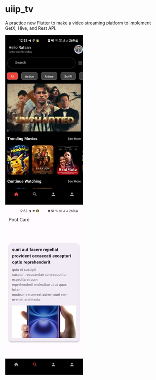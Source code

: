 # uiip_tv

A practice new Flutter to make a  video streaming platform  to implement GetX, Hive, and Rest API.

<img src="https://github.com/iaamaruf/UIIP_TV/blob/3cc4babc11d2c824f2c745ab04053f1539cbbaba/1tv.jpeg" width=50% height=50%>
<img src="https://github.com/iaamaruf/UIIP_TV/blob/2d25e7be943bf39032eca47b43953223f785262a/2tv.jpeg" width=50% height=50%>
